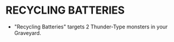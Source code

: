 # RECYCLING BATTERIES

*   "Recycling Batteries" targets 2 Thunder-Type monsters in your Graveyard.

